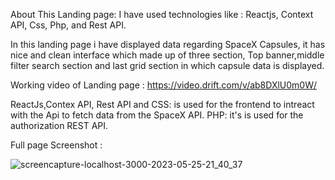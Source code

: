 About This Landing page:
I have used technologies like : Reactjs, Context API, Css, Php, and Rest API.

In this landing page i have displayed data regarding SpaceX Capsules, it has nice and clean interface which made up of three section, Top banner,middle filter search section and last grid section in which capsule data is displayed.

Working video of Landing page :  https://video.drift.com/v/ab8DXlU0m0W/

ReactJs,Contex API, Rest API and CSS: is used for the frontend to intreact with the Api to fetch data from the SpaceX API.
PHP: it's is used for the authorization REST API.

Full page Screenshot  :  

![screencapture-localhost-3000-2023-05-25-21_40_37](https://github.com/faixannazir62/Faizan-Nazir-Frontend-Developer/assets/77539723/d29ef2fd-def2-43ed-a35d-dc00b046ee22)
